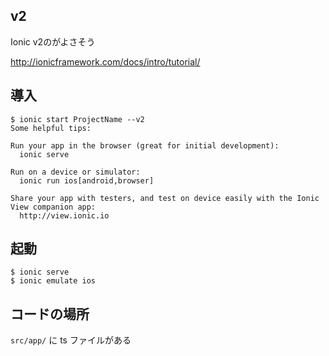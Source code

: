 ## v2

Ionic v2のがよさそう

http://ionicframework.com/docs/intro/tutorial/

## 導入

```
$ ionic start ProjectName --v2
Some helpful tips:

Run your app in the browser (great for initial development):
  ionic serve

Run on a device or simulator:
  ionic run ios[android,browser]

Share your app with testers, and test on device easily with the Ionic View companion app:
  http://view.ionic.io
```

## 起動

```
$ ionic serve
$ ionic emulate ios
```

## コードの場所

`src/app/` に ts ファイルがある
